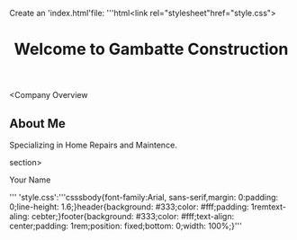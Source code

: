 Create an 'index.html'file: '''html<!DOCTYPE html><html><head><title>Gombatte Construction-Personal Website</title><link rel="stylesheet"href="style.css"></head><body><header><h1>Welcome to Gambatte Construction</h1></header><Company Overview<h2>About Me</h2><p> Specializing in Home Repairs and Maintence.</p></section>section><footer><p>Your Name</p></footer></body></html>'''
'style.css':'''csssbody{font-family:Arial, sans-serif,margin: 0:padding: 0;line-height: 1.6;}header{background: #333;color: #fff;padding: 1remtext-aling: cebter;}footer{background: #333;color: #fff;text-align: center;padding: 1rem;position: fixed;bottom: 0;width: 100%;}'''
